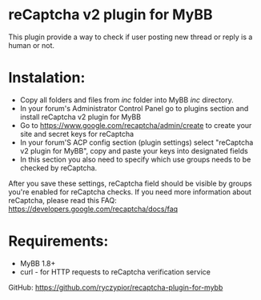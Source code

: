 reCaptcha v2 plugin for MyBB
============================

This plugin provide a way to check if user posting new thread or reply is a human or not.

Instalation:
============

* Copy all folders and files from *inc* folder into MyBB *inc* directory.
* In your forum's Administrator Control Panel go to plugins section and install reCaptcha v2 plugin for MyBB
* Go to https://www.google.com/recaptcha/admin/create to create your site and secret keys for reCaptcha
* In your forum'S ACP config section (plugin settings) select "reCaptcha v2 plugin for MyBB", copy and paste your keys into designated fields
* In this section you also need to specify which use groups needs to be checked by reCaptcha.

After you save these settings, reCaptcha field should be visible by groups you're enabled for reCaptcha checks. If you need more information about reCaptcha, please read this FAQ: https://developers.google.com/recaptcha/docs/faq 

Requirements:
=============

* MyBB 1.8+
* curl - for HTTP requests to reCaptcha verification service

GitHub: https://github.com/ryczypior/recaptcha-plugin-for-mybb
